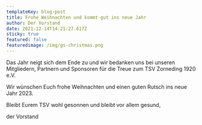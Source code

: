 ```yaml
---
templateKey: blog-post
title: Frohe Weihnachten und kommt gut ins neue Jahr
author: Der Vorstand
date: 2021-12-14T14:21:27.617Z
sticky: true
featured: false
featuredimage: /img/gs-christmas.png
---
```

Das Jahr neigt sich dem Ende zu und wir bedanken uns bei unseren Mitgliedern, Partnern und Sponsoren für die Treue zum TSV Zorneding 1920 e.V. 

Wir wünschen Euch frohe Weihnachten und einen guten Rutsch ins neue Jahr 2023. 

Bleibt Eurem TSV wohl gesonnen und bleibt vor allem gesund,

der Vorstand